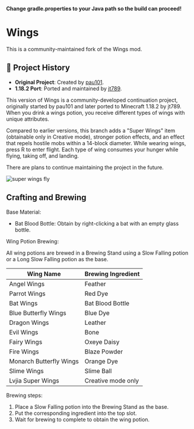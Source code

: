 **Change gradle.properties to your Java path so the build can proceed!**

# Wings

This is a community-maintained fork of the Wings mod.

## 📜 Project History

- **Original Project**: Created by [pau101](https://github.com/pau101/Wings).
- **1.18.2 Port**: Ported and maintained by [jt789](https://github.com/jt789/WingsPort).

This version of Wings is a community-developed continuation project, originally started by pau101 and later ported to Minecraft 1.18.2 by jt789. When you drink a wings potion, you receive different types of wings with unique attributes.

Compared to earlier versions, this branch adds a "Super Wings" item (obtainable only in Creative mode), stronger potion effects, and an effect that repels hostile mobs within a 14-block diameter. While wearing wings, press R to enter flight. Each type of wing consumes your hunger while flying, taking off, and landing.

There are plans to continue maintaining the project in the future.

![super wings fly](https://cdn.modrinth.com/data/cached_images/4552854a5700bc437ef1b81aa5abc6526bd5d93c.png)

## Crafting and Brewing

Base Material:

- Bat Blood Bottle: Obtain by right-clicking a bat with an empty glass bottle.

Wing Potion Brewing:

All wing potions are brewed in a Brewing Stand using a Slow Falling potion or a Long Slow Falling potion as the base.

| Wing Name | Brewing Ingredient |
|---------|---------|
| Angel Wings | Feather |
| Parrot Wings | Red Dye |
| Bat Wings | Bat Blood Bottle |
| Blue Butterfly Wings | Blue Dye |
| Dragon Wings | Leather |
| Evil Wings | Bone |
| Fairy Wings | Oxeye Daisy |
| Fire Wings | Blaze Powder |
| Monarch Butterfly Wings | Orange Dye |
| Slime Wings | Slime Ball |
| Lvjia Super Wings | Creative mode only |

Brewing steps:
1. Place a Slow Falling potion into the Brewing Stand as the base.
2. Put the corresponding ingredient into the top slot.
3. Wait for brewing to complete to obtain the wing potion.